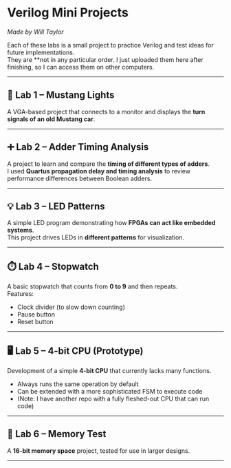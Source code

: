 # Verilog Mini Projects  
*Made by Will Taylor*  

Each of these labs is a small project to practice Verilog and test ideas for future implementations.  
They are **not in any particular order. I just uploaded them here after finishing, so I can access them on other computers.    

---

## 🚗 Lab 1 – Mustang Lights  
A VGA-based project that connects to a monitor and displays the **turn signals of an old Mustang car**.  

---

## ➕ Lab 2 – Adder Timing Analysis  
A project to learn and compare the **timing of different types of adders**.  
I used **Quartus propagation delay and timing analysis** to review performance differences between Boolean adders.  

---

## 💡 Lab 3 – LED Patterns  
A simple LED program demonstrating how **FPGAs can act like embedded systems**.  
This project drives LEDs in **different patterns** for visualization.  

---

## ⏱️ Lab 4 – Stopwatch  
A basic stopwatch that counts from **0 to 9** and then repeats.  
Features:  
- Clock divider (to slow down counting)  
- Pause button  
- Reset button  

---

## 🖥️ Lab 5 – 4-bit CPU (Prototype)  
Development of a simple **4-bit CPU** that currently lacks many functions.  
- Always runs the same operation by default  
- Can be extended with a more sophisticated FSM to execute code  
- (Note: I have another repo with a fully fleshed-out CPU that can run code)  

---

## 📝 Lab 6 – Memory Test  
A **16-bit memory space** project, tested for use in larger designs.  

---
